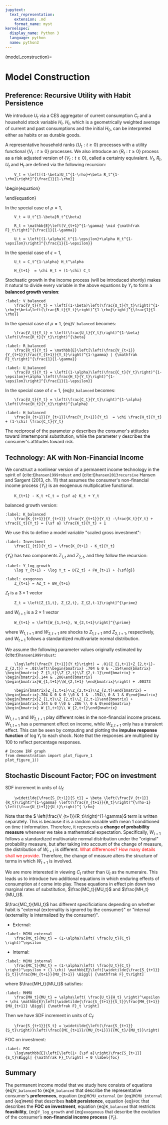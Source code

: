 ```yaml
---
jupytext:
  text_representation:
    extension: .md
    format_name: myst
kernelspec:
  display_name: Python 3
  language: python
  name: python3
---
```


(model_construction)=

# Model Construction

## Preference: Recursive Utility with Habit Persistence

We introduce $U_t$ via a CES aggregator of current consumption $C_t$ and a household stock variable $H_t$. $H_t$, which is a geometrically weighted average of current and past consumptions and the initial $H_0$, can be interpreted either as habits or as durable goods.

A representative household ranks $\{U_t: t\geq 0\}$ processes with a utility functional $\{V_t: t\geq 0\}$ processes. We also introduce an $\{R_t: t\geq 0\}$ process as a risk adjusted version of  $\{V_t: t\geq 0\}$, called a certainty equivalent. $V_t$, $R_t$, $U_t$ and $H_t$ are defined via the following recursion:

```{math}
    V_t = \left[(1-\beta)U_t^{1-\rho}+\beta R_t^{1-\rho}\right]^{\frac{1}{1-\rho}} 
```

\begin{equation}
	
\end{equation}

In the special case of $\rho = 1$,

```{math}
    V_t = U_t^{1-\beta}R_t^{\beta} 
```

```{math}
    R_t = \mathbb{E}\left[V_{t+1}^{1-\gamma} \mid {\mathfrak F}_t\right]^{\frac{1}{1-\gamma}} 
```

```{math}
    U_t = \left[(1-\alpha)C_t^{1-\epsilon}+\alpha H_t^{1-\epsilon}\right]^{\frac{1}{1-\epsilon}} 
```

In the special case of $\epsilon = 1$,

```{math}
    U_t = C_t^{1-\alpha} H_t^\alpha
```

```{math}
    H_{t+1}  = \chi H_t + (1-\chi) C_t 
```

Stochastic growth in the income process (will be introduced shortly) makes it natural to divide every variable in the above equations by $Y_t$ to form a **balanced growth version**: 

```{math}
:label: V_balanced
    \frac{V_t}{Y_t} = \left[(1-\beta)\left(\frac{U_t}{Y_t}\right)^{1-\rho}+\beta\left(\frac{R_t}{Y_t}\right)^{1-\rho}\right]^{\frac{1}{1-\rho}}
```

In the special case of $\rho = 1$, {eq}`V_balanced` becomes:

```{math}
    \frac{V_t}{Y_t} = \left(\frac{U_t}{Y_t}\right)^{1-\beta} \left(\frac{R_t}{Y_t}\right)^{\beta}
```

```{math}
:label: R_balanced
    \frac{R_t}{Y_t} = \mathbb{E}\left[\left(\frac{V_{t+1}}{Y_{t+1}}\frac{Y_{t+1}}{Y_t}\right)^{1-\gamma} | {\mathfrak F}_t\right]^{\frac{1}{1-\gamma}}
```

```{math}
:label: U_balanced
    \frac{U_t}{Y_t} = \left[(1-\alpha)\left(\frac{C_t}{Y_t}\right)^{1-\epsilon}+\alpha \left(\frac{H_t}{Y_t}\right)^{1-\epsilon}\right]^{\frac{1}{1-\epsilon}}
```

In the special case of $\epsilon = 1$, {eq}`U_balanced` becomes:

```{math}
    \frac{U_t}{Y_t} = \left(\frac{C_t}{Y_t}\right)^{1-\alpha} \left(\frac{H_t}{Y_t}\right)^{\alpha}
```

```{math}
:label: H_balanced
    \frac{H_{t+1}}{Y_{t+1}}\frac{Y_{t+1}}{Y_t}  = \chi \frac{H_t}{Y_t} + (1-\chi) \frac{C_t}{Y_t}
```

The reciprocal of the parameter $\rho$ describes the consumer's attitudes toward intertemporal substitution, while the parameter $\gamma$ describes the consumer's attitudes toward risk.

##  Technology: AK with Non-Financial Income

We construct a nonlinear version of a permanent income technology in the spirit of {cite:t}`hansen1999robust` and {cite:t}`hansen2013recursive` Hansen and Sargent (2013, ch. 11) that assumes the consumer's non-financial income process $\left\{Y_t\right\}$ is an exogenous multiplicative functional.

```{math}
    K_{t+1} - K_t +C_t = {\sf a} K_t + Y_t
```

balanced growth version:

```{math}
:label: K_balanced
    \frac{K_{t+1}}{Y_{t+1}} \frac{Y_{t+1}}{Y_t} -\frac{K_t}{Y_t} + \frac{C_t}{Y_t} = {\sf a} \frac{K_t}{Y_t} + 1
```

We use this to define a model variable "scaled gross investment":

```{math}
:label: Investment
    \frac{I_{t}}{Y_t} = \frac{K_{t+1} - K_t}{Y_t}
```

$\left\{Y_t\right\}$ has two components $Z_{1,t}$ and $Z_{2,t}$, and they follow the recursion:

```{math}
:label: Y_log_growth
    \log Y_{t+1} - \log Y_t = D{Z_t} + FW_{t+1} + {\sf{g}}
```

```{math}
:label: exogenous
    Z_{t+1} = AZ_t + BW_{t+1}
```


$Z_t$ is a $3 \times 1$ vector 
```{math}
    Z_t = \left[Z_{1,t}, Z_{2,t}, Z_{2,t-1}\right]^{\prime}
```

and $W_{t+1}$ is a $2 \times 1$ vector
```{math}
    W_{t+1} = \left[W_{1,t+1}, W_{2,t+1}\right]^{\prime}
``` 

where $W_{1,t+1}$ and $W_{2,t+1}$ are shocks to $Z_{1,t+1}$ and $Z_{2,t+1}$, respectively, and $W_{t+1}$  follows a standardized multivariate normal distribution.

We assume the following parameter values originally estimated by {cite:t}`hansen1999robust`:

```{math}
    \log\left(\frac{Y_{t+1}}{Y_t}\right) = .01(Z_{1,t+1}+Z_{2,t+1}-Z_{2,t}) = .01\left(\begin{bmatrix} .704 & 0 & -.154\end{bmatrix} \begin{bmatrix} Z_{1,t}\\Z_{2,t}\\Z_{2,t-1}\end{bmatrix} + \begin{bmatrix}.144 & .206\end{bmatrix} \begin{bmatrix}W_{1,t+1}\\W_{2,t+1} \end{bmatrix}\right) + .00373
```
```{math}
    \begin{bmatrix}Z_{1,t+1}\\Z_{2,t+1}\\Z_{2,t}\end{bmatrix} = \begin{bmatrix}.704 & 0 & 0 \\0 & 1 & -.154\\ 0 & 1 & 0\end{bmatrix} \begin{bmatrix}Z_{1,t}\\Z_{2,t}\\Z_{2,t-1}\end{bmatrix} + \begin{bmatrix}.144 & 0 \\0 & .206 \\ 0 & 0\end{bmatrix} \begin{bmatrix} W_{1,t+1}\\ W_{2,t+1}\end{bmatrix}
```

$W_{1,t+1}$ and $W_{2,t+1}$ play different roles in the non-financial income process. $W_{1,t+1}$ has a permanent effect on income, while $W_{2,t+1}$ only has a transient effect. This can be seen by computing and plotting the **impulse response function** of $\log Y_t$ to each shock. Note that the responses are multiplied by 100 to reflect percentage responses.

```{code-cell} python3
# Income IRF graph
from demonstration import plot_figure_1
plot_figure_1()
```

## Stochastic Discount Factor; FOC on investment

SDF increment in units of $U_t$:
```{math}
    \widetilde{\frac{S_{t+1}}{S_t}} = \beta \left(\frac{V_{t+1}}{R_t}\right)^{1-\gamma} \left(\frac{V_{t+1}}{R_t}\right)^{\rho-1} \left(\frac{U_{t+1}}{U_t}\right)^{-\rho}
``` 

Note that the $ \left(\frac{V_{t+1}}{R_t}\right)^{1-\gamma}$ term is written separately. This is because it is a random variable with mean 1 conditioned on time $t$ information. Therefore, it represents a **change of probability measure** whenever we take a mathematical expectation. Specifically, $W_{t+1}$  follows a standardized multivariate  normal distribution under the "original" probability measure, but after taking into account of the change of measure, the distribution of $W_{t+1}$ is different. <font color='red'>What differences? How many details shall we provide.</font> Therefore, the change of measure alters the structure of terms in which $W_{t+1}$ is involved.

We are more interested in viewing $C_t$ rather than $U_t$ as the numeraire. This leads us to introduce two additional equations in which enduring effects of consumption at $t$ come into play. These equations in effect pin down two marginal rates of substitution, $\frac{MC_t}{MU_t}$ and $\frac{MH_t}{MU_t}$. 

$\frac{MC_t}{MU_t}$ has different specificiations depending on whether habit is "external (externality is ignored by the consumer)" or "internal (externality is internalized by the consumer)".

- External:
```{math}
:label: MCMU_external
    \frac{MC_t}{MU_t} = (1-\alpha)\left( \frac{U_t}{C_t} \right)^\epsilon
``` 
- Internal:
```{math}
:label: MCMU_internal
    \frac{MC_t}{MU_t} = (1-\alpha)\left( \frac{U_t}{C_t} \right)^\epsilon + (1-\chi) \mathbb{E}\left[\widetilde{\frac{S_{t+1}}{S_t}}\frac{MH_{t+1}}{MU_{t+1}} \Biggl| {\mathfrak F}_t\right]
``` 
where $\frac{MH_t}{MU_t}$ satisfies:
```{math}
:label: MHMU
    \frac{MH_t}{MU_t} = \alpha\left( \frac{U_t}{H_t} \right)^\epsilon + \chi \mathbb{E}\left[\widetilde{\frac{S_{t+1}}{S_t}}\frac{MH_{t+1}}{MU_{t+1}} \Biggl| {\mathfrak F}_t \right]
``` 

Then we have SDF increment in units of $C_t$:

```{math}
    \frac{S_{t+1}}{S_t} = \widetilde{\left(\frac{S_{t+1}}{S_t}\right)}\left(\frac{{MC_{t+1}}/{MU_{t+1}}}{{MC_t}/{MU_t}}\right)
``` 

FOC on investment:

```{math}
:label: FOC
    \log\mathbb{E}\left[\left(1+ {\sf a}\right)\frac{S_{t+1}}{S_t}\Biggl| {\mathfrak F}_t\right] = 0 \label{foc}
```

## Summary

The permanent income model that we study here consists of equations {eq}`V_balanced` to {eq}`H_balanced` that describe the representative consumer’s **preferences**, equation {eq}`MCMU_external` (or {eq}`MCMU_internal` and {eq}`MHMU`) that describes **habit persistence**, equation {eq}`FOC` that describes the **FOC on investment**, equation {eq}`K_balanced` that restricts **feasibility**, {eq}`Y_log_growth` and {eq}`exogenous` that describe the evolution of the consumer’s **non-financial income process** $\left\{Y_t\right\}$.
